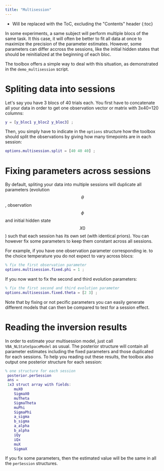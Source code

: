 ```yaml
---
title: "Multisession"
---
```

* Will be replaced with the ToC, excluding the "Contents" header
{:toc}

In some experiments, a same subject will perform multiple blocs of the same task. It this case, it will often be better to fit all data at once to maximize the precision of the parameter estimates. However, some parameters can differ accross the sessions, like the initial hidden states that should be reinitialized at the beginning of each bloc.

The toolbox offers a simple way to deal with this situation, as demonstrated in the ```demo_multisession``` script.

# Spliting data into sessions

Let's say you have 3 blocs of 40 trials each. You first have to concatenate all your data in order to get one observation vector or matrix with 3x40=120 columns: 

```matlab
y = [y_bloc1 y_bloc2 y_bloc3] ;
```

Then, you simply have to indicate in the ```options``` structure how the toolbox should split the observations by giving how many timepoints are in each session:

```matlab
options.multisession.split = [40 40 40] ;
```

# Fixing parameters across sessions

By default, spliting your data into multiple sessions will duplicate all parameters (evolution $$\theta$$, observation $$\phi$$ and initial hidden state $$X0$$) such that each session has its own set (with identical priors). You can however fix some parameters to keep them constant across all sessions. 

For example, if you have one observation parameter corresponding ie. to the choice temperature you do not expect to vary across blocs:

```matlab
% fix the first observation parameter
options.multisession.fixed.phi = 1 ; 
```

If you now want to fix the second and third evolution parameters:

```matlab
% fix the first second and third evolution parameter
options.multisession.fixed.theta = [2 3] ; 
```

Note that by fixing or not pecific parameters you can easily generate different models that can then be compared to test for a session effect.

# Reading the inversion results

In order to estimate your multisession model, just call ```VBA_NLStateSpaceModel``` as usual. The posterior structure will contain all parameter estimates including the fixed parameters and those duplicated for each sessions. To help you reading out these results, the toolbox also output one posterior structure for each session:

```matlab
% one structure for each session 
 posterior.perSession 
 ans = 
 1x3 struct array with fields:
    muX0
    SigmaX0
    muTheta
    SigmaTheta
    muPhi
    SigmaPhi
    a_sigma
    b_sigma
    a_alpha
    b_alpha
    iQy
    iQx
    muX
    SigmaX
```

If you fix some parameters, then the estimated value will be the same in all the ```perSession``` structures.